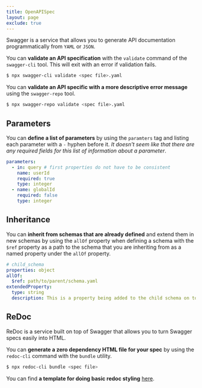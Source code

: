 ```yaml
---
title: OpenAPISpec
layout: page
exclude: true
---
```


Swagger is a service that allows you to generate API documentation programmatically from `YAML` or `JSON`.

You can **validate an API specification** with the `validate` command of the `swagger-cli` tool. This will exit with an error if validation fails.
```bash
$ npx swagger-cli validate <spec file>.yaml
```

You can **validate an API specific with a more descriptive error message** using the `swagger-repo` tool.
```bash
$ npx swagger-repo validate <spec file>.yaml
```

## Parameters

You can **define a list of parameters** by using the `paramters` tag and listing each parameter with a `-` hyphen before it. *It doesn't seem like that there are any required fields for this list of information about a parameter*.
```yaml
parameters:
  - in: query # first properties do not have to be consistent
    name: userId
    required: true
    type: integer
  - name: globalId
    required: false
    type: integer
```

## Inheritance

You can **inherit from schemas that are already defined** and extend them in new schemas by using the `allOf` property when defining a schema with the `$ref` property as a path to the schema that you are inheriting from as a named property under the `allOf` property.
```yaml
# child_schema
properties: object
allOf:
  $ref: path/to/parent/schema.yaml
extendedProperty:
  type: string
  description: This is a property being added to the child schema on top of those in the parent
```

## ReDoc

ReDoc is a service built on top of Swagger that allows you to turn Swagger specs easily into HTML.

You can **generate a zero dependency HTML file for your spec** by using the `redoc-cli` command with the `bundle` utility.
```bash
$ npx redoc-cli bundle <spec file>
``` 

You can find **a template for doing basic redoc styling** [here](https://github.com/Redocly/redoc/blob/master/src/theme.ts).


<!--stackedit_data:
eyJoaXN0b3J5IjpbLTIzOTI5ODY3NCw0NzUwNzczNTZdfQ==
-->